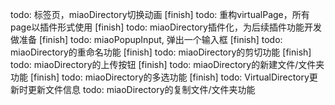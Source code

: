 todo: 标签页，miaoDirectory切换动画                      [finish]
todo: 重构virtualPage，所有page以插件形式使用             [finish]
todo: miaoDirectory插件化，为后续插件功能开发做准备        [finish]
todo: miaoPopupInput, 弹出一个输入框                     [finish]
todo: miaoDirectory的重命名功能                          [finish]
todo: miaoDirectory的剪切功能                            [finish]
todo: miaoDirectory的上传按钮                            [finish]
todo: miaoDirectory的新建文件/文件夹功能                  [finish]
todo: miaoDirectory的多选功能                            [finish]
todo: VirtualDirectory更新时更新文件信息
todo: miaoDirectory的复制文件/文件夹功能